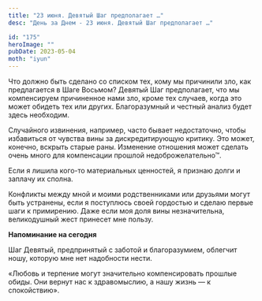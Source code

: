 ```yaml
---
title: "23 июня. Девятый Шаг предполагает …"
desc: "День за Днем - 23 июня. Девятый Шаг предполагает …"

id: "175"
heroImage: ""
pubDate: 2023-05-04
moth: "iyun"
---
```


Что должно быть сделано со списком тех, кому мы причинили зло, как
предлагается в Шаге Восьмом? Девятый Шаг предполагает, что мы компенсируем
причиненное нами зло, кроме тех случаев, когда это может обидеть тех или
других. Благоразумный и честный анализ будет здесь необходим.

Случайного извинения, например, часто бывает недостаточно, чтобы избавиться от
чувства вины за дискредитирующую критику. Это может, конечно, вскрыть старые
раны. Изменение отношения может сделать очень много для компенсации прошлой
недоброжелательно™.

Если я лишила кого-то материальных ценностей, я признаю долги и заплачу их
сполна.

Конфликты между мной и моими родственниками или друзьями могут быть устранены,
если я поступлюсь своей гордостью и сделаю первые шаги к примирению. Даже если
моя доля вины незначительна, великодушный жест принесет мне пользу.

**Напоминание на сегодня**

Шаг Девятый, предпринятый с заботой и благоразумием, облегчит ношу, которую
мне нет надобности нести.

«Любовь и терпение могут значительно компенсировать прошлые обиды. Они вернут
нас к здравомыслию, а нашу жизнь — к спокойствию».
